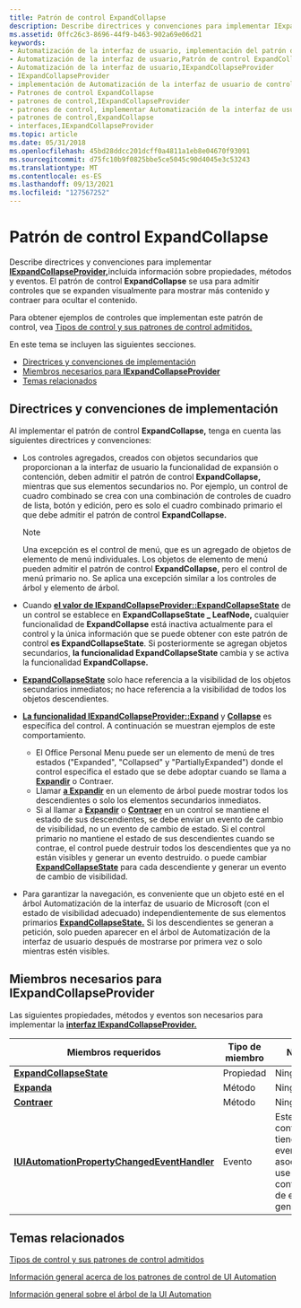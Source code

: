 ```yaml
---
title: Patrón de control ExpandCollapse
description: Describe directrices y convenciones para implementar IExpandCollapseProvider, incluida información sobre propiedades, métodos y eventos.
ms.assetid: 0ffc26c3-8696-44f9-b463-902a69e06d21
keywords:
- Automatización de la interfaz de usuario, implementación del patrón de control ExpandCollapse
- Automatización de la interfaz de usuario,Patrón de control ExpandCollapse
- Automatización de la interfaz de usuario,IExpandCollapseProvider
- IExpandCollapseProvider
- implementación de Automatización de la interfaz de usuario de control ExpandCollapse
- Patrones de control ExpandCollapse
- patrones de control,IExpandCollapseProvider
- patrones de control, implementar Automatización de la interfaz de usuario ExpandCollapse
- patrones de control,ExpandCollapse
- interfaces,IExpandCollapseProvider
ms.topic: article
ms.date: 05/31/2018
ms.openlocfilehash: 45bd28ddcc201dcff0a4811a1eb8e04670f93091
ms.sourcegitcommit: d75fc10b9f0825bbe5ce5045c90d4045e3c53243
ms.translationtype: MT
ms.contentlocale: es-ES
ms.lasthandoff: 09/13/2021
ms.locfileid: "127567252"
---
```

# <a name="expandcollapse-control-pattern"></a>Patrón de control ExpandCollapse

Describe directrices y convenciones para implementar [**IExpandCollapseProvider,**](/windows/desktop/api/UIAutomationCore/nn-uiautomationcore-iexpandcollapseprovider)incluida información sobre propiedades, métodos y eventos. El patrón de control **ExpandCollapse** se usa para admitir controles que se expanden visualmente para mostrar más contenido y contraer para ocultar el contenido.

Para obtener ejemplos de controles que implementan este patrón de control, vea [Tipos de control y sus patrones de control admitidos.](uiauto-controlpatternmapping.md)

En este tema se incluyen las siguientes secciones.

-   [Directrices y convenciones de implementación](#implementation-guidelines-and-conventions)
-   [Miembros necesarios para **IExpandCollapseProvider**](#required-members-for-iexpandcollapseprovider)
-   [Temas relacionados](#related-topics)

## <a name="implementation-guidelines-and-conventions"></a>Directrices y convenciones de implementación

Al implementar el patrón de control **ExpandCollapse,** tenga en cuenta las siguientes directrices y convenciones:

-   Los controles agregados, creados con objetos secundarios que proporcionan a la interfaz de usuario la funcionalidad de expansión o contención, deben admitir el patrón de control **ExpandCollapse,** mientras que sus elementos secundarios no. Por ejemplo, un control de cuadro combinado se crea con una combinación de controles de cuadro de lista, botón y edición, pero es solo el cuadro combinado primario el que debe admitir el patrón de control **ExpandCollapse.**
    > [!Note]  
    > Una excepción es el control de menú, que es un agregado de objetos de elemento de menú individuales. Los objetos de elemento de menú pueden admitir el patrón de control **ExpandCollapse,** pero el control de menú primario no. Se aplica una excepción similar a los controles de árbol y elemento de árbol.

     

-   Cuando [**el valor de IExpandCollapseProvider::ExpandCollapseState**](/windows/desktop/api/UIAutomationCore/nf-uiautomationcore-iexpandcollapseprovider-get_expandcollapsestate) de un control se establece en **ExpandCollapseState \_ LeafNode,** cualquier funcionalidad de **ExpandCollapse** está inactiva actualmente para el control y la única información que se puede obtener con este patrón de control **es ExpandCollapseState**. Si posteriormente se agregan objetos secundarios, **la funcionalidad ExpandCollapseState** cambia y se activa la funcionalidad **ExpandCollapse.**
-   [**ExpandCollapseState**](/windows/desktop/api/UIAutomationCore/nf-uiautomationcore-iexpandcollapseprovider-get_expandcollapsestate) solo hace referencia a la visibilidad de los objetos secundarios inmediatos; no hace referencia a la visibilidad de todos los objetos descendientes.
-   [**La funcionalidad IExpandCollapseProvider::Expand**](/windows/desktop/api/UIAutomationCore/nf-uiautomationcore-iexpandcollapseprovider-expand) y [**Collapse**](/windows/desktop/api/UIAutomationCore/nf-uiautomationcore-iexpandcollapseprovider-collapse) es específica del control. A continuación se muestran ejemplos de este comportamiento.
    -   El Office Personal Menu puede ser un elemento de menú de tres estados ("Expanded", "Collapsed" y "PartiallyExpanded") donde el control especifica el estado que se debe adoptar cuando se llama a [**Expandir**](/windows/desktop/api/UIAutomationCore/nf-uiautomationcore-iexpandcollapseprovider-expand) o Contraer. [](/windows/desktop/api/UIAutomationCore/nf-uiautomationcore-iexpandcollapseprovider-collapse)
    -   Llamar [**a Expandir**](/windows/desktop/api/UIAutomationCore/nf-uiautomationcore-iexpandcollapseprovider-expand) en un elemento de árbol puede mostrar todos los descendientes o solo los elementos secundarios inmediatos.
    -   Si al llamar a [**Expandir**](/windows/desktop/api/UIAutomationCore/nf-uiautomationcore-iexpandcollapseprovider-expand) o [**Contraer**](/windows/desktop/api/UIAutomationCore/nf-uiautomationcore-iexpandcollapseprovider-collapse) en un control se mantiene el estado de sus descendientes, se debe enviar un evento de cambio de visibilidad, no un evento de cambio de estado. Si el control primario no mantiene el estado de sus descendientes cuando se contrae, el control puede destruir todos los descendientes que ya no están visibles y generar un evento destruido. o puede cambiar [**ExpandCollapseState**](/windows/desktop/api/UIAutomationCore/nf-uiautomationcore-iexpandcollapseprovider-get_expandcollapsestate) para cada descendiente y generar un evento de cambio de visibilidad.
-   Para garantizar la navegación, es conveniente que un objeto esté en el árbol Automatización de la interfaz de usuario de Microsoft (con el estado de visibilidad adecuado) independientemente de sus elementos primarios [**ExpandCollapseState.**](/windows/desktop/api/UIAutomationCore/nf-uiautomationcore-iexpandcollapseprovider-get_expandcollapsestate) Si los descendientes se generan a petición, solo pueden aparecer en el árbol de Automatización de la interfaz de usuario después de mostrarse por primera vez o solo mientras estén visibles.

## <a name="required-members-for-iexpandcollapseprovider"></a>Miembros necesarios para **IExpandCollapseProvider**

Las siguientes propiedades, métodos y eventos son necesarios para implementar la [**interfaz IExpandCollapseProvider.**](/windows/desktop/api/UIAutomationCore/nn-uiautomationcore-iexpandcollapseprovider)



| Miembros requeridos                                                                                    | Tipo de miembro | Notas                                                                  |
|-----------------------------------------------------------------------------------------------------|-------------|------------------------------------------------------------------------|
| [**ExpandCollapseState**](/windows/desktop/api/UIAutomationCore/nf-uiautomationcore-iexpandcollapseprovider-get_expandcollapsestate)                   | Propiedad    | Ninguno                                                                   |
| [**Expanda**](/windows/desktop/api/UIAutomationCore/nf-uiautomationcore-iexpandcollapseprovider-expand)                                             | Método      | Ninguno                                                                   |
| [**Contraer**](/windows/desktop/api/UIAutomationCore/nf-uiautomationcore-iexpandcollapseprovider-collapse)                                         | Método      | Ninguno                                                                   |
| [**IUIAutomationPropertyChangedEventHandler**](/windows/desktop/api/UIAutomationClient/nn-uiautomationclient-iuiautomationpropertychangedeventhandler) | Evento       | Este control no tiene eventos asociados; use este controlador de eventos genérico. |



 

## <a name="related-topics"></a>Temas relacionados

<dl> <dt>

[Tipos de control y sus patrones de control admitidos](uiauto-controlpatternmapping.md)
</dt> <dt>

[Información general acerca de los patrones de control de UI Automation](uiauto-controlpatternsoverview.md)
</dt> <dt>

[Información general sobre el árbol de la UI Automation](uiauto-treeoverview.md)
</dt> </dl>

 

 




